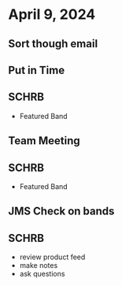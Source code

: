 # April 9, 2024

## Sort though email

## Put in Time

## SCHRB

- Featured Band

## Team Meeting

## SCHRB

- Featured Band

## JMS Check on bands

## SCHRB

- review product feed
- make notes
- ask questions
